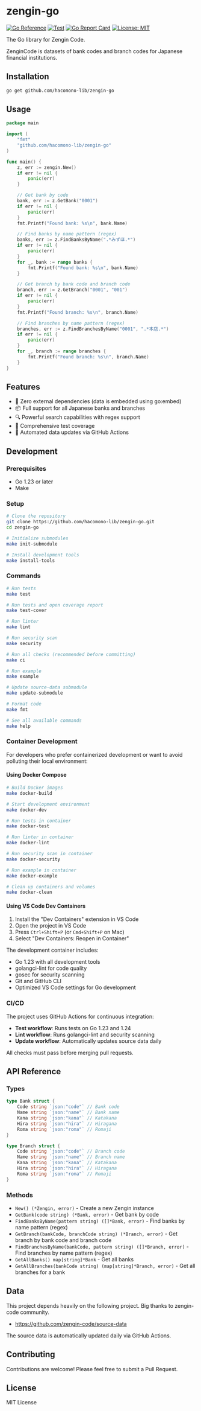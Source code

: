 # zengin-go

[![Go Reference](https://pkg.go.dev/badge/github.com/hacomono-lib/zengin-go.svg)](https://pkg.go.dev/github.com/hacomono-lib/zengin-go)
[![Test](https://github.com/hacomono-lib/zengin-go/workflows/Test/badge.svg)](https://github.com/hacomono-lib/zengin-go/actions)
[![Go Report Card](https://goreportcard.com/badge/github.com/hacomono-lib/zengin-go)](https://goreportcard.com/report/github.com/hacomono-lib/zengin-go)
[![License: MIT](https://img.shields.io/badge/License-MIT-yellow.svg)](https://opensource.org/licenses/MIT)

The Go library for Zengin Code.

ZenginCode is datasets of bank codes and branch codes for Japanese financial institutions.

## Installation

```bash
go get github.com/hacomono-lib/zengin-go
```

## Usage

```go
package main

import (
    "fmt"
    "github.com/hacomono-lib/zengin-go"
)

func main() {
    z, err := zengin.New()
    if err != nil {
        panic(err)
    }

    // Get bank by code
    bank, err := z.GetBank("0001")
    if err != nil {
        panic(err)
    }
    fmt.Printf("Found bank: %s\n", bank.Name)

    // Find banks by name pattern (regex)
    banks, err := z.FindBanksByName(".*みずほ.*")
    if err != nil {
        panic(err)
    }
    for _, bank := range banks {
        fmt.Printf("Found bank: %s\n", bank.Name)
    }

    // Get branch by bank code and branch code
    branch, err := z.GetBranch("0001", "001")
    if err != nil {
        panic(err)
    }
    fmt.Printf("Found branch: %s\n", branch.Name)

    // Find branches by name pattern (regex)
    branches, err := z.FindBranchesByName("0001", ".*本店.*")
    if err != nil {
        panic(err)
    }
    for _, branch := range branches {
        fmt.Printf("Found branch: %s\n", branch.Name)
    }
}
```

## Features

- 🚀 Zero external dependencies (data is embedded using go:embed)
- 📦 Full support for all Japanese banks and branches
- 🔍 Powerful search capabilities with regex support
- 🧪 Comprehensive test coverage
- 🔄 Automated data updates via GitHub Actions

## Development

### Prerequisites

- Go 1.23 or later
- Make

### Setup

```bash
# Clone the repository
git clone https://github.com/hacomono-lib/zengin-go.git
cd zengin-go

# Initialize submodules
make init-submodule

# Install development tools
make install-tools
```

### Commands

```bash
# Run tests
make test

# Run tests and open coverage report
make test-cover

# Run linter
make lint

# Run security scan
make security

# Run all checks (recommended before committing)
make ci

# Run example
make example

# Update source-data submodule
make update-submodule

# Format code
make fmt

# See all available commands
make help
```

### Container Development

For developers who prefer containerized development or want to avoid polluting their local environment:

#### Using Docker Compose

```bash
# Build Docker images
make docker-build

# Start development environment
make docker-dev

# Run tests in container
make docker-test

# Run linter in container
make docker-lint

# Run security scan in container
make docker-security

# Run example in container
make docker-example

# Clean up containers and volumes
make docker-clean
```

#### Using VS Code Dev Containers

1. Install the "Dev Containers" extension in VS Code
2. Open the project in VS Code
3. Press `Ctrl+Shift+P` (or `Cmd+Shift+P` on Mac)
4. Select "Dev Containers: Reopen in Container"

The development container includes:
- Go 1.23 with all development tools
- golangci-lint for code quality
- gosec for security scanning
- Git and GitHub CLI
- Optimized VS Code settings for Go development

### CI/CD

The project uses GitHub Actions for continuous integration:

- **Test workflow**: Runs tests on Go 1.23 and 1.24
- **Lint workflow**: Runs golangci-lint and security scanning
- **Update workflow**: Automatically updates source data daily

All checks must pass before merging pull requests.

## API Reference

### Types

```go
type Bank struct {
    Code string `json:"code"` // Bank code
    Name string `json:"name"` // Bank name
    Kana string `json:"kana"` // Katakana
    Hira string `json:"hira"` // Hiragana
    Roma string `json:"roma"` // Romaji
}

type Branch struct {
    Code string `json:"code"` // Branch code
    Name string `json:"name"` // Branch name
    Kana string `json:"kana"` // Katakana
    Hira string `json:"hira"` // Hiragana
    Roma string `json:"roma"` // Romaji
}
```

### Methods

- `New() (*Zengin, error)` - Create a new Zengin instance
- `GetBank(code string) (*Bank, error)` - Get bank by code
- `FindBanksByName(pattern string) ([]*Bank, error)` - Find banks by name pattern (regex)
- `GetBranch(bankCode, branchCode string) (*Branch, error)` - Get branch by bank code and branch code
- `FindBranchesByName(bankCode, pattern string) ([]*Branch, error)` - Find branches by name pattern (regex)
- `GetAllBanks() map[string]*Bank` - Get all banks
- `GetAllBranches(bankCode string) (map[string]*Branch, error)` - Get all branches for a bank

## Data

This project depends heavily on the following project. Big thanks to zengin-code community.

- https://github.com/zengin-code/source-data

The source data is automatically updated daily via GitHub Actions.

## Contributing

Contributions are welcome! Please feel free to submit a Pull Request.

## License

MIT License

